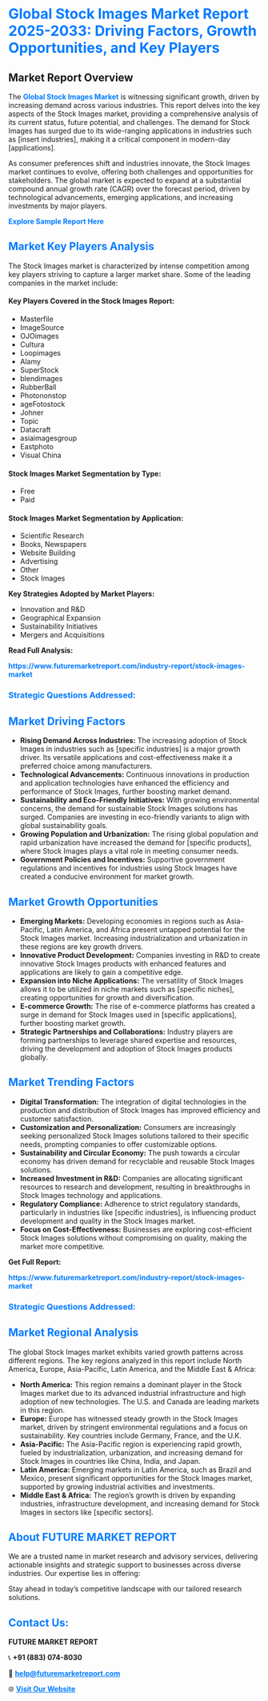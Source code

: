 <h1 style="color: #007BFF;">Global Stock Images Market Report 2025-2033: Driving Factors, Growth Opportunities, and Key Players</h1>

<section id="overview">
<h2>Market Report Overview</h2>
<p>The <a href="https://www.futuremarketreport.com/industry-report/stock-images-market" style="color: #007BFF; text-decoration: none;"><strong>Global Stock Images Market</strong></a> is witnessing significant growth, driven by increasing demand across various industries. This report delves into the key aspects of the Stock Images market, providing a comprehensive analysis of its current status, future potential, and challenges. The demand for Stock Images has surged due to its wide-ranging applications in industries such as [insert industries], making it a critical component in modern-day [applications].</p>
<p>As consumer preferences shift and industries innovate, the Stock Images market continues to evolve, offering both challenges and opportunities for stakeholders. The global market is expected to expand at a substantial compound annual growth rate (CAGR) over the forecast period, driven by technological advancements, emerging applications, and increasing investments by major players.</p>
</section>

<section id="overview">
<p><a href="https://www.futuremarketreport.com/request-sample/reportId=121185" style="color: #007BFF; text-decoration: none;"><strong>Explore Sample Report Here</strong></a></p>
</section>

<section id="key-players">
<h2 style="color: #007BFF;">Market Key Players Analysis</h2>
<p>The Stock Images market is characterized by intense competition among key players striving to capture a larger market share. Some of the leading companies in the market include:</p>
<h4>Key Players Covered in the Stock Images Report:</h4>
<ul><li>Masterfile</li><li>ImageSource</li><li>OJOimages</li><li>Cultura</li><li>Loopimages</li><li>Alamy</li><li>SuperStock</li><li>blendimages</li><li>RubberBall</li><li>Photononstop</li><li>ageFotostock</li><li>Johner</li><li>Topic</li><li>Datacraft</li><li>asiaimagesgroup</li><li>Eastphoto</li><li>Visual China</li></ul>
<h4>Stock Images Market Segmentation by Type:</h4>
<ul><li>Free</li><li>Paid</li></ul>

<h4>Stock Images Market Segmentation by Application:</h4>
<ul><li>Scientific Research</li><li>Books, Newspapers</li><li>Website Building</li><li>Advertising</li><li>Other</li><li>Stock Images</li></ul>
<p><strong>Key Strategies Adopted by Market Players:</strong></p>
<ul>
<li>Innovation and R&D</li>
<li>Geographical Expansion</li>
<li>Sustainability Initiatives</li>
<li>Mergers and Acquisitions</li>
</ul>
</section>

<section>
<p><strong>Read Full Analysis: </strong></p><a href="https://www.futuremarketreport.com/industry-report/stock-images-market" style="color: #007BFF; text-decoration: none;"><strong>https://www.futuremarketreport.com/industry-report/stock-images-market</strong></a>
<h3 style="color: #007BFF;">Strategic Questions Addressed:</h3>
</section>

<section id="driving-factors">
<h2 style="color: #007BFF;">Market Driving Factors</h2>
<ul>
<li><strong>Rising Demand Across Industries:</strong> The increasing adoption of Stock Images in industries such as [specific industries] is a major growth driver. Its versatile applications and cost-effectiveness make it a preferred choice among manufacturers.</li>
<li><strong>Technological Advancements:</strong> Continuous innovations in production and application technologies have enhanced the efficiency and performance of Stock Images, further boosting market demand.</li>
<li><strong>Sustainability and Eco-Friendly Initiatives:</strong> With growing environmental concerns, the demand for sustainable Stock Images solutions has surged. Companies are investing in eco-friendly variants to align with global sustainability goals.</li>
<li><strong>Growing Population and Urbanization:</strong> The rising global population and rapid urbanization have increased the demand for [specific products], where Stock Images plays a vital role in meeting consumer needs.</li>
<li><strong>Government Policies and Incentives:</strong> Supportive government regulations and incentives for industries using Stock Images have created a conducive environment for market growth.</li>
</ul>
</section>

<section id="growth-opportunities">
<h2 style="color: #007BFF;">Market Growth Opportunities</h2>
<ul>
<li><strong>Emerging Markets:</strong> Developing economies in regions such as Asia-Pacific, Latin America, and Africa present untapped potential for the Stock Images market. Increasing industrialization and urbanization in these regions are key growth drivers.</li>
<li><strong>Innovative Product Development:</strong> Companies investing in R&D to create innovative Stock Images products with enhanced features and applications are likely to gain a competitive edge.</li>
<li><strong>Expansion into Niche Applications:</strong> The versatility of Stock Images allows it to be utilized in niche markets such as [specific niches], creating opportunities for growth and diversification.</li>
<li><strong>E-commerce Growth:</strong> The rise of e-commerce platforms has created a surge in demand for Stock Images used in [specific applications], further boosting market growth.</li>
<li><strong>Strategic Partnerships and Collaborations:</strong> Industry players are forming partnerships to leverage shared expertise and resources, driving the development and adoption of Stock Images products globally.</li>
</ul>
</section>

<section id="trending-factors">
<h2 style="color: #007BFF;">Market Trending Factors</h2>
<ul>
<li><strong>Digital Transformation:</strong> The integration of digital technologies in the production and distribution of Stock Images has improved efficiency and customer satisfaction.</li>
<li><strong>Customization and Personalization:</strong> Consumers are increasingly seeking personalized Stock Images solutions tailored to their specific needs, prompting companies to offer customizable options.</li>
<li><strong>Sustainability and Circular Economy:</strong> The push towards a circular economy has driven demand for recyclable and reusable Stock Images solutions.</li>
<li><strong>Increased Investment in R&D:</strong> Companies are allocating significant resources to research and development, resulting in breakthroughs in Stock Images technology and applications.</li>
<li><strong>Regulatory Compliance:</strong> Adherence to strict regulatory standards, particularly in industries like [specific industries], is influencing product development and quality in the Stock Images market.</li>
<li><strong>Focus on Cost-Effectiveness:</strong> Businesses are exploring cost-efficient Stock Images solutions without compromising on quality, making the market more competitive.</li>
</ul>
</section>

<section>
<p><strong>Get Full Report: </strong></p><a href="https://www.futuremarketreport.com/industry-report/stock-images-market" style="color: #007BFF; text-decoration: none;"><strong>https://www.futuremarketreport.com/industry-report/stock-images-market</strong></a>
<h3 style="color: #007BFF;">Strategic Questions Addressed:</h3>
</section>


<section id="regional-analysis">
<h2 style="color: #007BFF;">Market Regional Analysis</h2>
<p>The global Stock Images market exhibits varied growth patterns across different regions. The key regions analyzed in this report include North America, Europe, Asia-Pacific, Latin America, and the Middle East & Africa:</p>
<ul>
<li><strong>North America:</strong> This region remains a dominant player in the Stock Images market due to its advanced industrial infrastructure and high adoption of new technologies. The U.S. and Canada are leading markets in this region.</li>
<li><strong>Europe:</strong> Europe has witnessed steady growth in the Stock Images market, driven by stringent environmental regulations and a focus on sustainability. Key countries include Germany, France, and the U.K.</li>
<li><strong>Asia-Pacific:</strong> The Asia-Pacific region is experiencing rapid growth, fueled by industrialization, urbanization, and increasing demand for Stock Images in countries like China, India, and Japan.</li>
<li><strong>Latin America:</strong> Emerging markets in Latin America, such as Brazil and Mexico, present significant opportunities for the Stock Images market, supported by growing industrial activities and investments.</li>
<li><strong>Middle East & Africa:</strong> The region’s growth is driven by expanding industries, infrastructure development, and increasing demand for Stock Images in sectors like [specific sectors].</li>
</ul>
</section>

<footer>
<h2 style="color: #007BFF;">About FUTURE MARKET REPORT</h2>
<p>We are a trusted name in market research and advisory services, delivering actionable insights and strategic support to businesses across diverse industries. Our expertise lies in offering:</p>

<p>Stay ahead in today’s competitive landscape with our tailored research solutions.</p>

<h2 style="color: #007BFF;">Contact Us:</h2>
<p><strong>FUTURE MARKET REPORT</strong></p>
<p>📞 <strong>+91 (883) 074-8030</strong></p>
<p>📧 <strong><a href="mailto:help@futuremarketreport.com" style="color: #007BFF;">help@futuremarketreport.com</a></strong></p>
<p>🌐 <strong><a href="https://www.futuremarketreport.com/" style="color: #007BFF;">Visit Our Website</a></strong></p>
</footer>